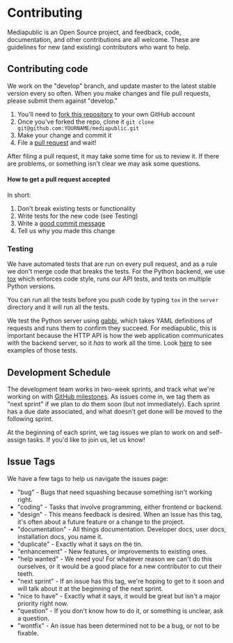# Contributing

Mediapublic is an Open Source project, and feedback, code, documentation, and
other contributions are all welcome. These are guidelines for new (and
existing) contributors who want to help.

## Contributing code

We work on the "develop" branch, and update master to the latest stable
version every so often. When you make changes and file pull requests, please
submit them against "develop."

1. You'll need to [fork this repository][fork] to your own GitHub account
1. Once you've forked the repo, clone it
   `git clone git@github.com:YOURNAME/mediapublic.git`
1. Make your change and commit it
1. File a [pull request][pull] and wait!

After filing a pull request, it may take some time for us to review it. If
there are problems, or something isn't clear we may ask some questions.

#### How to get a pull request accepted

In short:

1. Don't break existing tests or functionality
1. Write tests for the new code (see Testing)
1. Write a [good commit message][commit]
1. Tell us why you made this change

### Testing

We have automated tests that are run on every pull request, and as a rule we
don't merge code that breaks the tests. For the Python backend, we use
[tox][tox] which enforces code style, runs our API tests, and tests on multiple
Python versions.

You can run all the tests before you push code by typing `tox` in the `server`
directory and it will run all the tests.

We test the Python server using [gabbi][gabbi], which takes YAML definitions of
requests and runs them to confirm they succeed. For mediapublic, this is
important because the HTTP API is how the web application communicates with the
backend server, so it *has* to work all the time. Look [here][gabbitests] to
see examples of those tests.

## Development Schedule

The development team works in two-week sprints, and track what we're working on
with [GitHub milestones][milestones]. As issues come in, we tag them as "next
sprint" if we plan to do them soon (but not immediately). Each sprint has a due
date associated, and what doesn't get done will be moved to the following
sprint.

At the beginning of each sprint, we tag issues we plan to work on and
self-assign tasks. If you'd like to join us, let us know!

## Issue Tags

We have a few tags to help us navigate the issues page:

- "bug" - Bugs that need squashing because something isn't working right.
- "coding" - Tasks that involve programming, either frontend or backend.
- "design" - This means feedback is desired. When an issue has this tag, it's
    often about a future feature or a change to the project.
- "documentation" - All things documentation. Developer docs, user docs,
    installation docs, you name it.
- "duplicate" - Exactly what it says on the tin.
- "enhancement" - New features, or improvements to existing ones.
- "help wanted" - We need you! For whatever reason we can't do this ourselves,
    or it would be a good place for a new contributor to cut their teeth.
- "next sprint" - If an issue has this tag, we're hoping to get to it soon and
    will talk about it at the beginning of the next sprint.
- "nice to have" - Exactly what it says, it would be great but isn't a major
    priority right now.
- "question" - If you don't know how to do it, or something is unclear, ask a
    question.
- "wontfix" - An issue has been determined not to be a bug, or not to be
    fixable.

[fork]: https://help.github.com/articles/fork-a-repo/
[pull]: https://help.github.com/articles/using-pull-requests/
[commit]: http://tbaggery.com/2008/04/19/a-note-about-git-commit-messages.html
[tox]: https://tox.readthedocs.org/en/latest/
[gabbi]: https://gabbi.readthedocs.org/en/latest/
[gabbitests]: https://github.com/mediapublic/mediapublic/tree/develop/server/mediapublic/tests/gabbits
[milestones]: https://github.com/mediapublic/mediapublic/milestones
